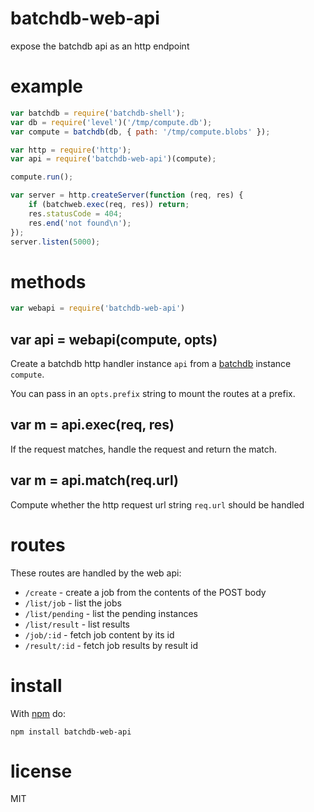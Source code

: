 # batchdb-web-api

expose the batchdb api as an http endpoint

# example

``` js
var batchdb = require('batchdb-shell');
var db = require('level')('/tmp/compute.db');
var compute = batchdb(db, { path: '/tmp/compute.blobs' });

var http = require('http');
var api = require('batchdb-web-api')(compute);

compute.run();

var server = http.createServer(function (req, res) {
    if (batchweb.exec(req, res)) return;
    res.statusCode = 404;
    res.end('not found\n');
});
server.listen(5000);
```

# methods

``` js
var webapi = require('batchdb-web-api')
```

## var api = webapi(compute, opts)

Create a batchdb http handler instance `api` from a
[batchdb](https://npmjs.org/package/batchdb) instance `compute`.

You can pass in an `opts.prefix` string to mount the routes at a prefix.

## var m = api.exec(req, res)

If the request matches, handle the request and return the match.

## var m = api.match(req.url)

Compute whether the http request url string `req.url` should be handled

# routes

These routes are handled by the web api:

* `/create` - create a job from the contents of the POST body
* `/list/job` - list the jobs
* `/list/pending` - list the pending instances
* `/list/result` - list results
* `/job/:id` - fetch job content by its id
* `/result/:id` - fetch job results by result id

# install

With [npm](https://npmjs.org) do:

```
npm install batchdb-web-api
```

# license

MIT
